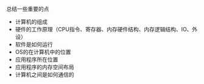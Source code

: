 
总结一些重要的点

- 计算机的组成
- 硬件的工作原理（CPU指令、寄存器、内存硬件结构、内存逻辑结构、IO、外设）
- 软件是如何运行
- OS的在计算机中的位置
- 应用程序所在位置
- 应用程序的内存空间布局
- 计算机之间是如何通信的
